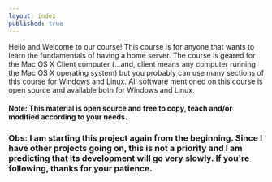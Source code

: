 ```yaml
---
layout: index
published: true
---
```


Hello and Welcome to our course! This course is for anyone that wants to learn the fundamentals of having a home server. The course is geared for the Mac OS X Client computer (...and, client means any computer running the Mac OS X operating system)
but you probably can use many sections of this course for Windows and Linux.
All software mentioned on this course is open source and available both for Windows
and Linux.<br>

#### Note: This material is open source and free to copy, teach and/or modified according to your needs.<br>

### Obs: I am starting this project again from the beginning. Since I have other projects going on, this is not a priority and I am predicting that its development will go very slowly. If you're following, thanks for your patience.

